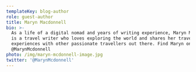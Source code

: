 ```yaml
---
templateKey: blog-author
role: guest-author
title: Maryn Macdonnell
bio: >-
  As a life of a digital nomad and years of writing experience, Maryn Mcdonnell
  is a travel writer who loves exploring the world and shares her travel
  experiences with other passionate travellers out there. Find Maryn on Twitter
  @MarynMcdonnell
photo: /img/maryn-mcdonnell-image.jpg
twitter: '@MarynMcdonnell'
---
```


